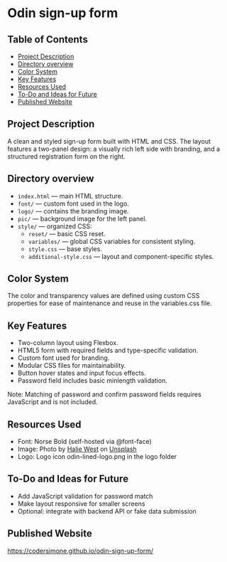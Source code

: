 # Odin sign-up form

## Table of Contents

-   [Project Description](#project-description)
-   [Directory overview](#directory-overview)
-   [Color System](#color-system)
-   [Key Features](#key-features)
-   [Resources Used](#resources-used)
-   [To-Do and Ideas for Future](#to-do-and-ideas-for-future)
-   [Рublished Website](#published-website)

## Project Description

A clean and styled sign-up form built with HTML and CSS. The layout features a two-panel design: a visually rich left side with branding, and a structured registration form on the right.

## Directory overview

-   `index.html` — main HTML structure.
-   `font/` — custom font used in the logo.
-   `logo/` — contains the branding image.
-   `pic/` — background image for the left panel.
-   `style/` — organized CSS:
    -   `reset/` — basic CSS reset.
    -   `variables/` — global CSS variables for consistent styling.
    -   `style.css` — base styles.
    -   `additional-style.css` — layout and component-specific styles.

## Color System

The color and transparency values are defined using custom CSS properties for ease of maintenance and reuse in the variables.css file.

## Key Features

-   Two-column layout using Flexbox.
-   HTML5 form with required fields and type-specific validation.
-   Custom font used for branding.
-   Modular CSS files for maintainability.
-   Button hover states and input focus effects.
-   Password field includes basic minlength validation.

Note: Matching of password and confirm password fields requires JavaScript and is not included.

## Resources Used

-   Font: Norse Bold (self-hosted via @font-face)
-   Image: Photo by [Halie West](https://unsplash.com/photos/green-leaf-plant-in-close-up-photography-25xggax4bSA) on [Unsplash](https://unsplash.com/)
-   Logo: Logo icon odin-lined-logo.png in the logo folder

## To-Do and Ideas for Future

-   Add JavaScript validation for password match
-   Make layout responsive for smaller screens
-   Optional: integrate with backend API or fake data submission

## Рublished Website

https://codersimone.github.io/odin-sign-up-form/
